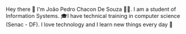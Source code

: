 Hey there 👋
I'm João Pedro Chacon De Souza 👨‍🚀. I am a student of Information Systems.
🎓I have technical training in computer science (Senac - DF).
I love technology and I learn new things every day 💜
